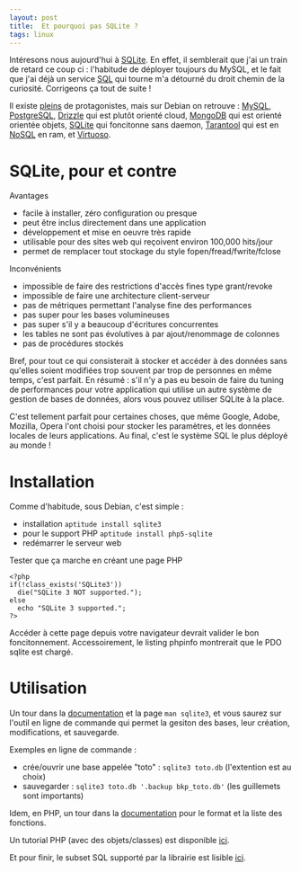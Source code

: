 ```yaml
---
layout: post
title:  Et pourquoi pas SQLite ?
tags: linux
---
```


Intéresons nous aujourd'hui à [SQLite](http://www.sqlite.org/). En effet, il semblerait que j'ai un train de retard ce coup ci : l'habitude de déployer toujours du MySQL, et le fait que j'ai déjà un service [SQL](http://en.wikipedia.org/wiki/SQL) qui tourne m'a détourné du droit chemin de la curiosité. Corrigeons ça tout de suite !

Il existe [pleins](http://en.wikipedia.org/wiki/Comparison_of_relational_database_management_systems) de protagonistes, mais sur Debian on retrouve : [MySQL](http://packages.debian.org/fr/wheezy/database/mysql-server), [PostgreSQL](http://packages.debian.org/fr/wheezy/database/postgresql), [Drizzle](http://packages.debian.org/fr/wheezy/database/drizzle) qui est plutôt orienté cloud, [MongoDB](http://packages.debian.org/fr/wheezy/database/mongodb) qui est orienté orientée objets, [SQLite](http://packages.debian.org/fr/wheezy/database/sqlite3) qui foncitonne sans daemon, [Tarantool](http://packages.debian.org/fr/wheezy/database/tarantool) qui est en [NoSQL](http://en.wikipedia.org/wiki/NoSQL) en ram, et [Virtuoso](http://packages.debian.org/fr/wheezy/database/virtuoso-minimal).

# SQLite, pour et contre

Avantages
- facile à installer, zéro configuration ou presque
- peut être inclus directement dans une application
- développement et mise en oeuvre très rapide
- utilisable pour des sites web qui reçoivent environ 100,000 hits/jour
- permet de remplacer tout stockage du style fopen/fread/fwrite/fclose

Inconvénients
- impossible de faire des restrictions d'accès fines type grant/revoke
- impossible de faire une architecture client-serveur
- pas de métriques permettant l'analyse fine des performances
- pas super pour les bases volumineuses
- pas super s'il y a beaucoup d'écritures concurrentes
- les tables ne sont pas évolutives à par ajout/renommage de colonnes
- pas de procédures stockés

Bref, pour tout ce qui consisterait à stocker et accéder à des données sans qu'elles soient modifiées trop souvent par trop de personnes en même temps, c'est parfait. En résumé : s'il n'y a pas eu besoin de faire du tuning de performances pour votre application qui utilise un autre système de gestion de bases de données, alors vous pouvez utiliser SQLite à la place.

C'est tellement parfait pour certaines choses, que même Google, Adobe, Mozilla, Opera l'ont choisi pour stocker les paramètres, et les données locales de leurs applications. Au final, c'est le système SQL le plus déployé au monde !

# Installation

Comme d'habitude, sous Debian, c'est simple :
- installation `aptitude install sqlite3`
- pour le support PHP `aptitude install php5-sqlite`
- redémarrer le serveur web

Tester que ça marche en créant une page PHP

	<?php
	if(!class_exists('SQLite3'))
	  die("SQLite 3 NOT supported.");
	else
	  echo "SQLite 3 supported.";
	?>

Accéder à cette page depuis votre navigateur devrait valider le bon foncitonnement. Accessoirement, le listing phpinfo montrerait que le PDO sqlite est chargé.

# Utilisation

Un tour dans la [documentation](http://www.sqlite.org/docs.html) et la page `man sqlite3`, et vous saurez sur l'outil en ligne de commande qui permet la gesiton des bases, leur création, modifications, et sauvegarde.

Exemples en ligne de commande :
- crée/ouvrir une base appelée "toto" : `sqlite3 toto.db` (l'extention est au choix)
- sauvegarder : `sqlite3 toto.db '.backup bkp_toto.db'` (les guillemets sont importants)

Idem, en PHP, un tour dans la [documentation](http://www.php.net/manual/fr/class.sqlite3.php) pour le format et la liste des fonctions.

Un tutorial PHP (avec des objets/classes) est disponible [ici](http://www.tutorialspoint.com/sqlite/sqlite_php.htm).

Et pour finir, le subset SQL supporté par la librairie est lisible [ici](http://www.sqlite.org/lang.html).
